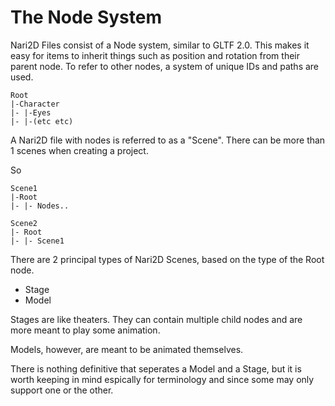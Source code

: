# The Node System
Nari2D Files consist of a Node system, similar to GLTF 2.0. This makes it easy for items to inherit
things such as position and rotation from their parent node. To refer to other nodes, a system of 
unique IDs and paths are used.
```
Root
|-Character
|- |-Eyes
|- |-(etc etc)
```

A Nari2D file with nodes is referred to as a "Scene". There can be more than 1 scenes when creating a
project.

So

```
Scene1
|-Root
|- |- Nodes..

Scene2
|- Root
|- |- Scene1
```

There are 2 principal types of Nari2D Scenes, based on the type of the Root node.
- Stage
- Model

Stages are like theaters. They can contain multiple child nodes and are more meant to play some
animation. 

Models, however, are meant to be animated themselves. 

There is nothing definitive that seperates a Model and a Stage, but it is worth keeping in mind espically
for terminology and since some may only support one or the other.
